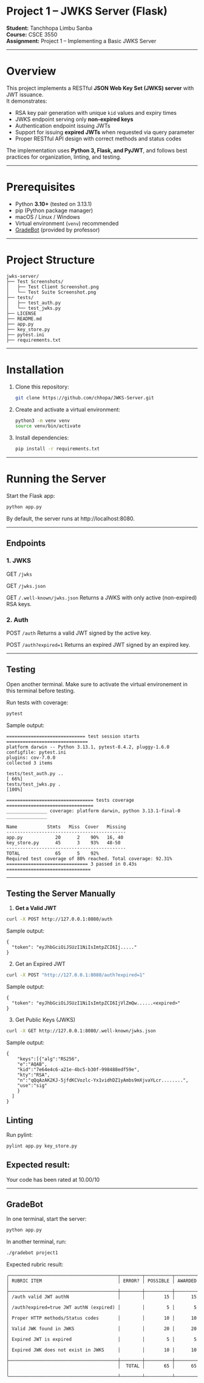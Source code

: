 # Project 1 – JWKS Server (Flask)

**Student:** Tanchhopa Limbu Sanba  
**Course:** CSCE 3550  
**Assignment:** Project 1 – Implementing a Basic JWKS Server  

---

# Overview
This project implements a RESTful **JSON Web Key Set (JWKS) server** with JWT issuance.  
It demonstrates:
- RSA key pair generation with unique `kid` values and expiry times  
- JWKS endpoint serving only **non-expired keys**  
- Authentication endpoint issuing JWTs  
- Support for issuing **expired JWTs** when requested via query parameter  
- Proper RESTful API design with correct methods and status codes  

The implementation uses **Python 3, Flask, and PyJWT**, and follows best practices for organization, linting, and testing.

---

# Prerequisites
- Python **3.10+** (tested on 3.13.1)  
- pip (Python package manager)  
- macOS / Linux / Windows  
- Virtual environment (`venv`) recommended  
- [GradeBot](https://github.com/jh125486/CSCE3550/releases) (provided by professor)  

---


# Project Structure
```
jwks-server/
├── Test Screenshots/
│   ├── Test Client Screenshot.png
│   └── Test Suite Screenshot.png
├── tests/
│   ├── test_auth.py
│   └── test_jwks.py
├── LICENSE
├── README.md
├── app.py
├── key_store.py
├── pytest.ini
├── requirements.txt

```

---

# Installation

1. Clone this repository:
   ```bash
   git clone https://github.com/chhopa/JWKS-Server.git

2. Create and activate a virtual environment:
    ```bash
    python3 -m venv venv
    source venv/bin/activate

3. Install dependencies:
    ```bash
    pip install -r requirements.txt

---

# Running the Server

Start the Flask app:
```bash
python app.py
```

By default, the server runs at http://localhost:8080.

---

## Endpoints
### 1. JWKS
GET `/jwks`

GET `/jwks.json`

GET `/.well-known/jwks.json`
Returns a JWKS with only active (non-expired) RSA keys.

### 2. Auth
POST `/auth`
Returns a valid JWT signed by the active key.

POST `/auth?expired=1`
Returns an expired JWT signed by an expired key.

---

## Testing

Open another terminal. Make sure to activate the virtual environement in this terminal before testing. 

Run tests with coverage:
```bash
pytest
```

Sample output:
```
============================= test session starts ==============================
platform darwin -- Python 3.13.1, pytest-8.4.2, pluggy-1.6.0
configfile: pytest.ini
plugins: cov-7.0.0
collected 3 items                                                              

tests/test_auth.py ..                                                    [ 66%]
tests/test_jwks.py .                                                     [100%]

================================ tests coverage ================================
_______________ coverage: platform darwin, python 3.13.1-final-0 _______________

Name           Stmts   Miss  Cover   Missing
--------------------------------------------
app.py            20      2    90%   16, 40
key_store.py      45      3    93%   48-50
--------------------------------------------
TOTAL             65      5    92%
Required test coverage of 80% reached. Total coverage: 92.31%
============================== 3 passed in 0.43s ===============================
```
---
## Testing the Server Manually

1. **Get a Valid JWT**
```bash
curl -X POST http://127.0.0.1:8080/auth
```
Sample output:
```
{
  "token": "eyJhbGciOiJSUzI1NiIsImtpZCI6Ij....."
}
```

2. Get an Expired JWT
```bash
curl -X POST "http://127.0.0.1:8080/auth?expired=1"
```
Sample output:
```
{
  "token": "eyJhbGciOiJSUzI1NiIsImtpZCI6IjVlZmQw......<expired>"
}
```

3. Get Public Keys (JWKS)
```bash
curl -X GET http://127.0.0.1:8080/.well-known/jwks.json
```
Sample output:
```
{
    "keys":[{"alg":"RS256",
    "e":"AQAB",
    "kid":"7e64e4c6-a21e-4bc5-b30f-998488edf59e",
    "kty":"RSA",
    "n":"qQqAzAK2KJ-5jfdKCVozlc-Yx1vidhDZ1yAmbs9mXjvaYLcr........",
    "use":"sig"
    }
  ]
}
```


## Linting

Run pylint:
```bash
pylint app.py key_store.py
```

Expected result:
-------------------------------------------------------------------
Your code has been rated at 10.00/10

---

## GradeBot
In one terminal, start the server:
```bash
python app.py
```

In another terminal, run:
```bash
./gradebot project1
```

Expected rubric result:
```
╭────────────────────────────────────────┬────────┬──────────┬─────────╮
│ RUBRIC ITEM                            │ ERROR? │ POSSIBLE │ AWARDED │
├────────────────────────────────────────┼────────┼──────────┼─────────┤
│ /auth valid JWT authN                  │        │       15 │      15 │
│ /auth?expired=true JWT authN (expired) │        │        5 │       5 │
│ Proper HTTP methods/Status codes       │        │       10 │      10 │
│ Valid JWK found in JWKS                │        │       20 │      20 │
│ Expired JWT is expired                 │        │        5 │       5 │
│ Expired JWK does not exist in JWKS     │        │       10 │      10 │
├────────────────────────────────────────┼────────┼──────────┼─────────┤
│                                        │  TOTAL │       65 │      65 │
╰────────────────────────────────────────┴────────┴──────────┴─────────╯
```











